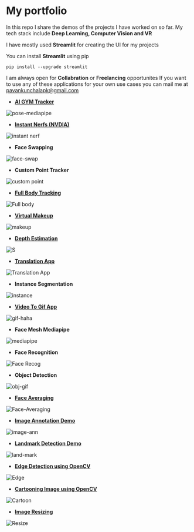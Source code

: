 # My portfolio
 In this repo I share the demos of the projects I have worked on so far.
 My tech stack include **Deep Learning, Computer Vision and VR** 
 
 I have mostly used **Streamlit** for creating the UI for my projects 
 
 You can install **Streamlit** using pip
 ```
 pip install --upgrade streamlit
 ```
 
 I am always open for **Collabration** or **Freelancing** opportunites
 If you want to use any of these applications for your own use cases you can mail me at [pavankunchalapk@gmail.com](pavankunchalapk@gmail.com)
 
 * [**AI GYM Tracker**](https://github.com/Pavankunchala/Work-Showcase/tree/master/Gym-Trakcer)

![pose-mediapipe](https://github.com/Pavankunchala/Streamlit-Applications/blob/master/pose.gif)


* **[Instant Nerfs (NVDIA)](https://github.com/Pavankunchala/Streamlit-Applications/tree/master/Instant-Nerfs)**

![instant nerf](https://github.com/Pavankunchala/Streamlit-Applications/blob/master/toy-truck-instant%20nerf.gif)

* **Face Swapping**

![face-swap](https://github.com/Pavankunchala/Streamlit-Applications/blob/master/Face-Swap.gif)



* **Custom Point Tracker**

![custom point](https://github.com/Pavankunchala/Streamlit-Applications/blob/master/Both-Custom.gif)

* [**Full Body Tracking**](https://www.linkedin.com/posts/pavan-kumar-reddy-kunchala_deeplearning-computervision-opencv-activity-6904116600149045248-kc0A)

![Full body](https://github.com/Pavankunchala/Streamlit-Applications/blob/master/Full%20body.gif)

* [**Virtual Makeup**](https://share.streamlit.io/pavankunchala/virtual_makeup_streamlit/main/app.py)

![makeup](https://github.com/Pavankunchala/Streamlit-Applications/blob/master/Makeup.gif)

* [**Depth Estimation**](https://www.linkedin.com/posts/pavan-kumar-reddy-kunchala_streamlit-openvino-computervision-ugcPost-6850394967794417664-BpmU)

![S](https://github.com/Pavankunchala/Streamlit-Applications/blob/master/depth-estim.gif)

* [**Translation App**](https://share.streamlit.io/pavankunchala/translation-app/main/translation_app.py)

![Translation App](https://github.com/Pavankunchala/Streamlit-Applications/blob/master/Trans-App.gif)

* **Instance Segmentation**

![instance](https://github.com/Pavankunchala/Streamlit-Applications/blob/master/ezgif.com-gif-maker%20(3).gif)

 * [**Video To Gif App**](https://www.linkedin.com/posts/pavan-kumar-reddy-kunchala_coding-streamlit-computervision-activity-6845398231380307968-zEWe)

![gif-haha](https://github.com/Pavankunchala/Streamlit-Applications/blob/master/downloaded-GIF%20(1).gif)
 
 * **Face Mesh Mediapipe**

![mediapipe](https://github.com/Pavankunchala/Streamlit-Applications/blob/master/mediapipe.gif)

* **Face Recognition**

![Face Recog](https://github.com/Pavankunchala/Streamlit-Applications/blob/master/face.gif)
 
 
 * **Object Detection**

![obj-gif](https://github.com/Pavankunchala/Streamlit-Applications/blob/master/newobj.gif)


* [**Face Averaging**](https://github.com/Pavankunchala/Face-Averaging-App)

![Face-Averaging](https://github.com/Pavankunchala/Streamlit-Applications/blob/master/face-average.gif)
 
 
 * [**Image Annotation Demo**](https://github.com/Pavankunchala/Streamlit-Applications/blob/master/Image-Annotation-Application/image-annotation-app.py)

![image-ann](https://github.com/Pavankunchala/Streamlit-Applications/blob/master/Image-Annotation-Application/Annotations.gif)

* [**Landmark Detection Demo**](https://github.com/Pavankunchala/Streamlit-Applications/blob/master/Landmark-application/landmark-app.py)

![land-mark](https://github.com/Pavankunchala/Streamlit-Applications/blob/master/landmark-app.gif)

* [**Edge Detection using OpenCV**](https://github.com/Pavankunchala/Streamlit-Applications/blob/master/Edge-Detection-App/canny-edge-app.py)

![Edge](https://github.com/Pavankunchala/Streamlit-Applications/blob/master/Edge-Detection-App/edge-detection.gif)

* [**Cartooning Image using OpenCV**](https://github.com/Pavankunchala/Streamlit-Applications/blob/master/Cartoon-Image-Application/cartoonApp.py)

![Cartoon](https://github.com/Pavankunchala/Streamlit-Applications/blob/master/Cartoon-Image-Application/cartooning.gif)

* [**Image Resizing**](https://github.com/Pavankunchala/Streamlit-Applications/blob/master/Image-Resizing-OpenCV/imageResize.py)

![Resize](https://github.com/Pavankunchala/Streamlit-Applications/blob/master/Image-Resizing-OpenCV/ImageResize.gif)
